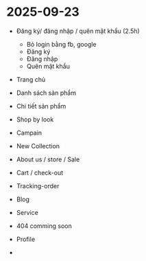 # 2025-09-23

- Đăng ký/ đăng nhập / quên mật khẩu (2.5h)
  - Bỏ login bằng fb, google
  - Đăng ký
  - Đăng nhập
  - Quên mật khẩu

- Trang chủ
- Danh sách sản phẩm
- Chi tiết sản phẩm
- Shop by look
- Campain
- New Collection
- About us / store / Sale
- Cart / check-out
- Tracking-order
- Blog
- Service
- 404 comming soon
- Profile
-
